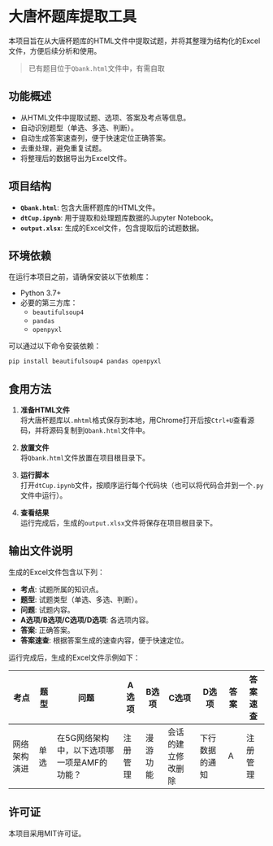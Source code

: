 # 大唐杯题库提取工具

本项目旨在从大唐杯题库的HTML文件中提取试题，并将其整理为结构化的Excel文件，方便后续分析和使用。

> 已有题目位于`Qbank.html`文件中，有需自取

## 功能概述

- 从HTML文件中提取试题、选项、答案及考点等信息。
- 自动识别题型（单选、多选、判断）。
- 自动生成答案速查列，便于快速定位正确答案。
- 去重处理，避免重复试题。
- 将整理后的数据导出为Excel文件。

## 项目结构

- **`Qbank.html`**: 包含大唐杯题库的HTML文件。
- **`dtCup.ipynb`**: 用于提取和处理题库数据的Jupyter Notebook。
- **`output.xlsx`**: 生成的Excel文件，包含提取后的试题数据。

## 环境依赖

在运行本项目之前，请确保安装以下依赖库：

- Python 3.7+
- 必要的第三方库：
  - `beautifulsoup4`
  - `pandas`
  - `openpyxl`

可以通过以下命令安装依赖：

```bash
pip install beautifulsoup4 pandas openpyxl
```
## 食用方法

1. **准备HTML文件**  
   将大唐杯题库以`.mhtml`格式保存到本地，用Chrome打开后按`Ctrl+U`查看源码，并将源码复制到`Qbank.html`文件中。

2. **放置文件**  
   将`Qbank.html`文件放置在项目根目录下。

3. **运行脚本**  
   打开`dtCup.ipynb`文件，按顺序运行每个代码块（也可以将代码合并到一个`.py`文件中运行）。

4. **查看结果**  
   运行完成后，生成的`output.xlsx`文件将保存在项目根目录下。

## 输出文件说明

生成的Excel文件包含以下列：

- **考点**: 试题所属的知识点。
- **题型**: 试题类型（单选、多选、判断）。
- **问题**: 试题内容。
- **A选项/B选项/C选项/D选项**: 各选项内容。
- **答案**: 正确答案。
- **答案速查**: 根据答案生成的速查内容，便于快速定位。

运行完成后，生成的Excel文件示例如下：

| 考点           | 题型   | 问题                              | A选项       | B选项       | C选项               | D选项               | 答案 | 答案速查     |
|----------------|--------|-----------------------------------|-------------|-------------|---------------------|---------------------|------|-------------|
| 网络架构演进    | 单选   | 在5G网络架构中，以下选项哪一项是AMF的功能？ | 注册管理     | 漫游功能     | 会话的建立修改删除   | 下行数据的通知       | A    | 注册管理     |


## 许可证

本项目采用MIT许可证。